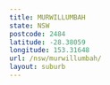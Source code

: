 ```yaml
---
title: MURWILLUMBAH
state: NSW
postcode: 2484
latitude: -28.38059
longitude: 153.31648
url: /nsw/murwillumbah/
layout: suburb
---
```

